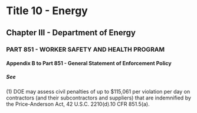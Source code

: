 
# Title 10 - Energy
## Chapter III - Department of Energy
### PART 851 - WORKER SAFETY AND HEALTH PROGRAM
#### Appendix B to Part 851 - General Statement of Enforcement Policy
##### See

(1) DOE may assess civil penalties of up to $115,061 per violation per day on contractors (and their subcontractors and suppliers) that are indemnified by the Price-Anderson Act, 42 U.S.C. 2210(d).10 CFR 851.5(a).
